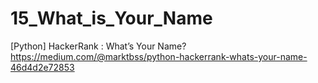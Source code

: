 # 15_What_is_Your_Name
[Python] HackerRank : What’s Your Name?
https://medium.com/@marktbss/python-hackerrank-whats-your-name-46d4d2e72853
